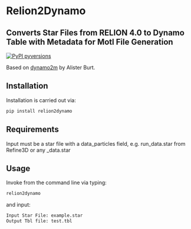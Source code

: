 # Relion2Dynamo
## Converts Star Files from RELION 4.0 to Dynamo Table with Metadata for Motl File Generation

[![PyPI pyversions](https://img.shields.io/pypi/pyversions/dynamo2m.svg)](https://pypi.python.org/pypi/dynamo2m/)

Based on [dynamo2m](df1) by Alister Burt.

## Installation

Installation is carried out via:
```sh
pip install relion2dynamo
```

## Requirements

Input must be a star file with a data_particles field, e.g. run_data.star from Refine3D or any _data.star

## Usage

Invoke from the command line via typing:
```sh
relion2dynamo
```
and input:
```sh
Input Star File: example.star
Output Tbl file: test.tbl
```
